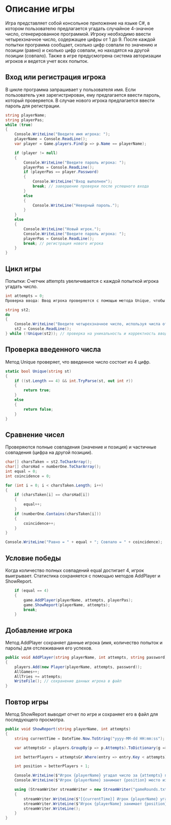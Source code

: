 # Описание игры

Игра представляет собой консольное приложение на языке C#, в котором пользователю предлагается угадать случайное 4-значное число, сгенерированное программой. Игроку необходимо ввести четырехзначное число, содержащее цифры от 1 до 9. После каждой попытки программа сообщает, сколько цифр совпали по значению и позиции (равно) и сколько цифр совпали, но находятся на другой позиции (совпало). Также в игре предусмотрена система авторизации игроков и ведется учет всех попыток.

## Вход или регистрация игрока

В цикле программа запрашивает у пользователя имя. Если пользователь уже зарегистрирован, ему предлагается ввести пароль, который проверяется. В случае нового игрока предлагается ввести пароль для регистрации.

```csharp
string playerName;
string playerPas;
while (true)
{
    Console.WriteLine("Введите имя игрока: ");
    playerName = Console.ReadLine();
    var player = Game.players.Find(p => p.Name == playerName); 

    if (player != null)
    {
        Console.WriteLine("Введите пароль игрока: ");
        playerPas = Console.ReadLine();
        if (playerPas == player.Password)
        {
            Console.WriteLine("Вход выполнен");
            break; // завершение проверки после успешного входа
        }
        else
        {
            Console.WriteLine("Неверный пароль.");
        }
    }
    else
    {
        Console.WriteLine("Новый игрок.");
        Console.WriteLine("Введите пароль игрока: ");
        playerPas = Console.ReadLine();
        break; // регистрация нового игрока
    }
}
```

## Цикл игры

Попытки: Счетчик attempts увеличивается с каждой попыткой игрока угадать число.

```csharp
int attempts = 0;
Проверка ввода: Ввод игрока проверяется с помощью метода Unique, чтобы убедиться, что это четырехзначное число без повторяющихся цифр от 1 до 9.

string st2;
do
{
    Console.WriteLine("Введите четырехзначное число, используя числа от 1 до 9, не повторяясь:");
    st2 = Console.ReadLine();
} while (!Unique(st2)); // проверка на уникальность и корректность ввода
```

## Проверка введенного числа
Метод Unique проверяет, что введенное число состоит из 4 цифр.

```csharp
static bool Unique(string st)
{
    if ((st.Length == 4) && int.TryParse(st, out int r))
    {
        return true;
    }
    else
    {
        return false;
    }
}
```

## Сравнение чисел
Проверяются полные совпадения (значение и позиция) и частичные совпадения (цифра на другой позиции).

```csharp
char[] charsTaken = st2.ToCharArray();
char[] charsHad = numberOne.ToCharArray();
int equal = 0;
int coincidence = 0;

for (int i = 0; i < charsTaken.Length; i++)
{
    if (charsTaken[i] == charsHad[i])
    {
        equal++; 
    }
    if (numberOne.Contains(charsTaken[i]))
    {
        coincidence++; 
    }
}

Console.WriteLine("Равно = " + equal + "; Совпало = " + coincidence);
```

## Условие победы
Когда количество полных совпадений equal достигает 4, игрок выигрывает. Статистика сохраняется с помощью методов AddPlayer и ShowReport.

```csharp
    if (equal == 4)
    {
        game.AddPlayer(playerName, attempts, playerPas);
        game.ShowReport(playerName, attempts);
        break;
    }
```

## Добавление игрока

Метод AddPlayer сохраняет данные игрока (имя, количество попыток и пароль) для отслеживания его успехов.

```csharp
public void AddPlayer(string playerName, int attempts, string password)
{
    players.Add(new Player(playerName, attempts, password));
    AllGames++;
    AllTries += attempts;
    WriteFile(); // сохранение данных игрока в файл
}
```
## Повтор игры

Метод ShowReport выводит отчет по игре и сохраняет его в файл для последующего просмотра.

```csharp
public void ShowReport(string playerName, int attempts)
{
    string currentTime = DateTime.Now.ToString("yyyy-MM-dd HH:mm:ss");

    var attemptsGr = players.GroupBy(p => p.Attempts).ToDictionary(g => g.Key, g => g.Count());

    int betterPlayers = attemptsGr.Where(entry => entry.Key < attempts).Sum(entry => entry.Value);

    int position = betterPlayers + 1;

    Console.WriteLine($"Игрок {playerName} угадал число за {attempts} попыток.");
    Console.WriteLine($"Игрок {playerName} занимает {position} место из {players.Count} игроков.");

    using (StreamWriter streamWriter = new StreamWriter("gameRounds.txt", true))
    {
        streamWriter.WriteLine($"[{currentTime}] Игрок {playerName} угадал число за {attempts} попыток.");
        streamWriter.WriteLine($"Игрок {playerName} занимает {position} место из {players.Count} игроков.");
        streamWriter.WriteLine(); 
    }
}
```

